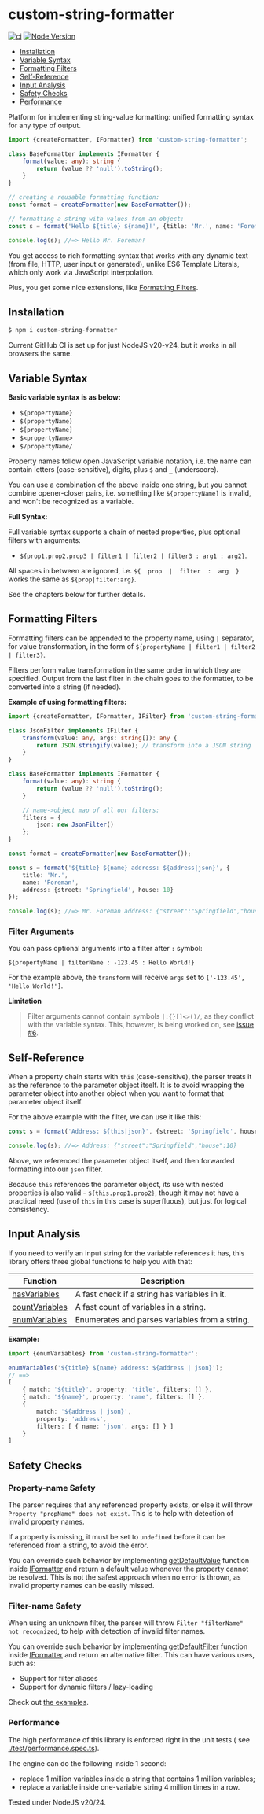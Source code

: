 # custom-string-formatter

[![ci](https://github.com/vitaly-t/custom-string-formatter/actions/workflows/ci.yml/badge.svg)](https://github.com/vitaly-t/custom-string-formatter/actions/workflows/ci.yml)
[![Node Version](https://img.shields.io/badge/nodejs-20%20--%2024-green.svg?logo=node.js&style=flat)](https://nodejs.org)

* [Installation](#installation)
* [Variable Syntax](#variable-syntax)
* [Formatting Filters](#formatting-filters)
* [Self-Reference](#self-reference)
* [Input Analysis](#input-analysis)
* [Safety Checks](#safety-checks)
* [Performance](#performance)

Platform for implementing string-value formatting: unified formatting syntax for any type of output.

```ts
import {createFormatter, IFormatter} from 'custom-string-formatter';

class BaseFormatter implements IFormatter {
    format(value: any): string {
        return (value ?? 'null').toString();
    }
}

// creating a reusable formatting function:
const format = createFormatter(new BaseFormatter());

// formatting a string with values from an object:
const s = format('Hello ${title} ${name}!', {title: 'Mr.', name: 'Foreman'});

console.log(s); //=> Hello Mr. Foreman!
```

You get access to rich formatting syntax that works with any dynamic text (from file, HTTP, user input or generated),
unlike ES6 Template Literals, which only work via JavaScript interpolation.

Plus, you get some nice extensions, like [Formatting Filters](#formatting-filters).

## Installation

```sh
$ npm i custom-string-formatter
```

Current GitHub CI is set up for just NodeJS v20-v24, but it works in all browsers the same.

## Variable Syntax

**Basic variable syntax is as below:**

* `${propertyName}`
* `$(propertyName)`
* `$[propertyName]`
* `$<propertyName>`
* `$/propertyName/`

Property names follow open JavaScript variable notation, i.e. the name can contain letters (case-sensitive),
digits, plus `$` and `_` (underscore).

You can use a combination of the above inside one string, but you cannot combine opener-closer pairs, i.e.
something like `${propertyName]` is invalid, and won't be recognized as a variable.

**Full Syntax:**

Full variable syntax supports a chain of nested properties, plus optional filters with arguments:

* `${prop1.prop2.prop3 | filter1 | filter2 | filter3 : arg1 : arg2}`.

All spaces in between are ignored, i.e. `${  prop  |  filter  :  arg  }` works the same as `${prop|filter:arg}`.

See the chapters below for further details.

## Formatting Filters

Formatting filters can be appended to the property name, using `|` separator, for value transformation, in the form
of `${propertyName | filter1 | filter2 | filter3}`.

Filters perform value transformation in the same order in which they are specified.
Output from the last filter in the chain goes to the formatter, to be converted into a string (if needed).

**Example of using formatting filters:**

```ts
import {createFormatter, IFormatter, IFilter} from 'custom-string-formatter';

class JsonFilter implements IFilter {
    transform(value: any, args: string[]): any {
        return JSON.stringify(value); // transform into a JSON string
    }
}

class BaseFormatter implements IFormatter {
    format(value: any): string {
        return (value ?? 'null').toString();
    }

    // name->object map of all our filters:
    filters = {
        json: new JsonFilter()
    };
}

const format = createFormatter(new BaseFormatter());

const s = format('${title} ${name} address: ${address|json}', {
    title: 'Mr.',
    name: 'Foreman',
    address: {street: 'Springfield', house: 10}
});

console.log(s); //=> Mr. Foreman address: {"street":"Springfield","house":10}
```

### Filter Arguments

You can pass optional arguments into a filter after `:` symbol:

```
${propertyName | filterName : -123.45 : Hello World!}
```

For the example above, the `transform` will receive `args` set to `['-123.45', 'Hello World!']`.

**Limitation**

> Filter arguments cannot contain symbols `|:{}[]<>()/`, as they conflict with the variable syntax.
> This, however, is being worked on, see [issue #6](https://github.com/vitaly-t/custom-string-formatter/issues/6).  

## Self-Reference

When a property chain starts with `this` (case-sensitive), the parser treats it as the reference to the parameter object
itself. It is to avoid wrapping the parameter object into another object when you want to format that parameter object
itself.

For the above example with the filter, we can use it like this:

```ts
const s = format('Address: ${this|json}', {street: 'Springfield', house: 10});

console.log(s); //=> Address: {"street":"Springfield","house":10}
```

Above, we referenced the parameter object itself, and then forwarded formatting into our `json` filter.

Because `this` references the parameter object, its use with nested properties is also valid - `${this.prop1.prop2}`,
though it may not have a practical need (use of `this` in this case is superfluous), but just for logical consistency.

## Input Analysis

If you need to verify an input string for the variable references it has, this library offers three global
functions to help you with that:

| Function         | Description                                    |
|------------------|------------------------------------------------|
| [hasVariables]   | A fast check if a string has variables in it.  |
| [countVariables] | A fast count of variables in a string.         |
| [enumVariables]  | Enumerates and parses variables from a string. |

**Example:**

```ts
import {enumVariables} from 'custom-string-formatter';

enumVariables('${title} ${name} address: ${address | json}');
// ==>
[
    { match: '${title}', property: 'title', filters: [] },
    { match: '${name}', property: 'name', filters: [] },
    {
        match: '${address | json}',
        property: 'address',
        filters: [ { name: 'json', args: [] } ]
    }
]
```

## Safety Checks

### Property-name Safety

The parser requires that any referenced property exists, or else it will throw `Property "propName" does not exist`.
This is to help with detection of invalid property names.

If a property is missing, it must be set to `undefined` before it can be referenced from a string, to avoid the error.

You can override such behavior by implementing [getDefaultValue] function inside [IFormatter] and return
a default value whenever the property cannot be resolved. This is not the safest approach when no error is thrown,
as invalid property names can be easily missed.

### Filter-name Safety

When using an unknown filter, the parser will throw `Filter "filterName" not recognized`, to help with detection
of invalid filter names.

You can override such behavior by implementing [getDefaultFilter] function inside [IFormatter] and return
an alternative filter. This can have various uses, such as:

* Support for filter aliases
* Support for dynamic filters / lazy-loading

Check out [the examples](./examples).

### Performance

The high performance of this library is enforced right in the unit tests (
see [./test/performance.spec.ts](./test/performance.spec.ts)).

The engine can do the following inside 1 second:

- replace 1 million variables inside a string that contains 1 million variables;
- replace a variable inside one-variable string 4 million times in a row.

Tested under NodeJS v20/24.

[IFormatter]:https://github.com/vitaly-t/custom-string-formatter/blob/main/src/protocol.ts#L14

[getDefaultValue]:https://github.com/vitaly-t/custom-string-formatter/blob/main/src/protocol.ts#L31

[getDefaultFilter]:https://github.com/vitaly-t/custom-string-formatter/blob/main/src/protocol.ts#L58

[hasVariables]:https://github.com/vitaly-t/custom-string-formatter/blob/main/src/parser.ts#L46

[countVariables]:https://github.com/vitaly-t/custom-string-formatter/blob/main/src/parser.ts#L53

[enumVariables]:https://github.com/vitaly-t/custom-string-formatter/blob/main/src/parser.ts#L87
